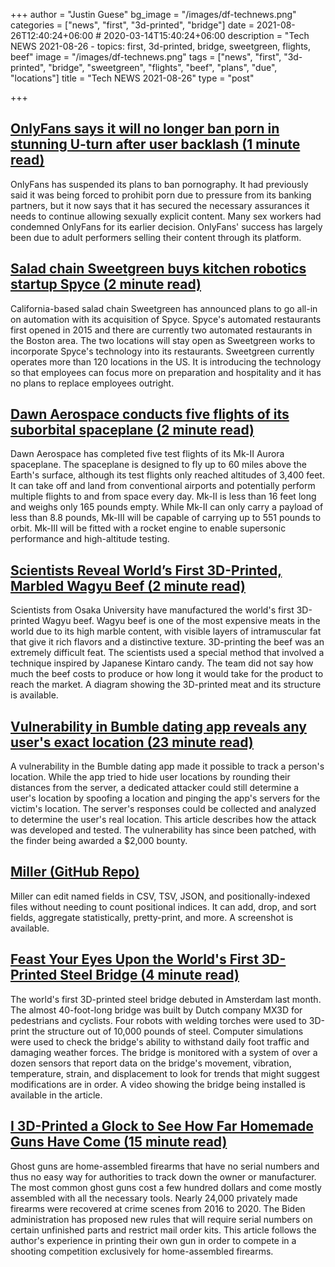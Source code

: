 +++
author = "Justin Guese"
bg_image = "/images/df-technews.png"
categories = ["news", "first", "3d-printed", "bridge"]
date = 2021-08-26T12:40:24+06:00 # 2020-03-14T15:40:24+06:00
description = "Tech NEWS 2021-08-26 - topics: first, 3d-printed, bridge, sweetgreen, flights, beef"
image = "/images/df-technews.png"
tags = ["news", "first", "3d-printed", "bridge", "sweetgreen", "flights", "beef", "plans", "due", "locations"]
title = "Tech NEWS 2021-08-26"
type = "post"

+++

## [OnlyFans says it will no longer ban porn in stunning U-turn after user backlash (1 minute read)](https://www.cnbc.com/2021/08/25/onlyfans-says-it-will-no-longer-ban-porn-after-backlash-from-users.html)

OnlyFans has suspended its plans to ban pornography. It had previously said it was being forced to prohibit porn due to pressure from its banking partners, but it now says that it has secured the necessary assurances it needs to continue allowing sexually explicit content. Many sex workers had condemned OnlyFans for its earlier decision. OnlyFans' success has largely been due to adult performers selling their content through its platform.

## [Salad chain Sweetgreen buys kitchen robotics startup Spyce (2 minute read)](https://techcrunch.com/2021/08/25/salad-chain-sweetgreen-buys-kitchen-robotics-startup-spyce/)

California-based salad chain Sweetgreen has announced plans to go all-in on automation with its acquisition of Spyce. Spyce's automated restaurants first opened in 2015 and there are currently two automated restaurants in the Boston area. The two locations will stay open as Sweetgreen works to incorporate Spyce's technology into its restaurants. Sweetgreen currently operates more than 120 locations in the US. It is introducing the technology so that employees can focus more on preparation and hospitality and it has no plans to replace employees outright.

## [Dawn Aerospace conducts five flights of its suborbital spaceplane (2 minute read)](https://techcrunch.com/2021/08/25/dawn-aerospace-conducts-five-flights-of-its-suborbital-spaceplane/)

Dawn Aerospace has completed five test flights of its Mk-II Aurora spaceplane. The spaceplane is designed to fly up to 60 miles above the Earth's surface, although its test flights only reached altitudes of 3,400 feet. It can take off and land from conventional airports and potentially perform multiple flights to and from space every day. Mk-II is less than 16 feet long and weighs only 165 pounds empty. While Mk-II can only carry a payload of less than 8.8 pounds, Mk-III will be capable of carrying up to 551 pounds to orbit. Mk-III will be fitted with a rocket engine to enable supersonic performance and high-altitude testing.

## [Scientists Reveal World’s First 3D-Printed, Marbled Wagyu Beef (2 minute read)](https://interestingengineering.com/scientists-reveal-worlds-first-3d-printed-marbled-wagyu-beef)

Scientists from Osaka University have manufactured the world's first 3D-printed Wagyu beef. Wagyu beef is one of the most expensive meats in the world due to its high marble content, with visible layers of intramuscular fat that give it rich flavors and a distinctive texture. 3D-printing the beef was an extremely difficult feat. The scientists used a special method that involved a technique inspired by Japanese Kintaro candy. The team did not say how much the beef costs to produce or how long it would take for the product to reach the market. A diagram showing the 3D-printed meat and its structure is available.

## [Vulnerability in Bumble dating app reveals any user's exact location (23 minute read)](https://robertheaton.com/bumble-vulnerability/)

A vulnerability in the Bumble dating app made it possible to track a person's location. While the app tried to hide user locations by rounding their distances from the server, a dedicated attacker could still determine a user's location by spoofing a location and pinging the app's servers for the victim's location. The server's responses could be collected and analyzed to determine the user's real location. This article describes how the attack was developed and tested. The vulnerability has since been patched, with the finder being awarded a $2,000 bounty.

## [Miller (GitHub Repo)](https://github.com/johnkerl/miller)

Miller can edit named fields in CSV, TSV, JSON, and positionally-indexed files without needing to count positional indices. It can add, drop, and sort fields, aggregate statistically, pretty-print, and more. A screenshot is available.

## [Feast Your Eyes Upon the World's First 3D-Printed Steel Bridge (4 minute read)](https://www.popularmechanics.com/technology/infrastructure/a37246918/worlds-first-3d-printed-steel-bridge/)

The world's first 3D-printed steel bridge debuted in Amsterdam last month. The almost 40-foot-long bridge was built by Dutch company MX3D for pedestrians and cyclists. Four robots with welding torches were used to 3D-print the structure out of 10,000 pounds of steel. Computer simulations were used to check the bridge's ability to withstand daily foot traffic and damaging weather forces. The bridge is monitored with a system of over a dozen sensors that report data on the bridge's movement, vibration, temperature, strain, and displacement to look for trends that might suggest modifications are in order. A video showing the bridge being installed is available in the article.

## [I 3D-Printed a Glock to See How Far Homemade Guns Have Come (15 minute read)](https://www.vice.com/en/article/bvzak4/ghost-gun-glock-3d-printing)

Ghost guns are home-assembled firearms that have no serial numbers and thus no easy way for authorities to track down the owner or manufacturer. The most common ghost guns cost a few hundred dollars and come mostly assembled with all the necessary tools. Nearly 24,000 privately made firearms were recovered at crime scenes from 2016 to 2020. The Biden administration has proposed new rules that will require serial numbers on certain unfinished parts and restrict mail order kits. This article follows the author's experience in printing their own gun in order to compete in a shooting competition exclusively for home-assembled firearms.

